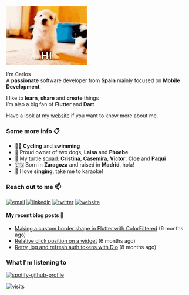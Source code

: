 ![hi](https://raw.githubusercontent.com/cgutierr-zgz/cgutierr-zgz/master/puppy-hi.gif)

I'm Carlos<br>
A **passionate** software developer from **Spain** mainly focused on **Mobile Development**.

I like to **learn**, **share** and **create** things<br>
I’m also a big fan of **Flutter** and **Dart**

Have a look at my [website](https://cgutierr-zgz.github.io) if you want to know more about me.

### Some more info 📋

- 🚴‍♀️ **Cycling** and **swimming** 
- 🐶 Proud owner of two dogs, **Laisa** and **Phoebe**
- 🐢 My turtle squad: **Cristina**, **Casemira**, **Victor**, **Cloe** and **Paqui**
- 🇪🇸 Born in **Zaragoza** and raised in **Madrid**, hola! 
- 🎤 I love **singing**, take me to karaoke!


### Reach out to me 📫

[![email](https://img.shields.io/badge/-email-red?&logo=Gmail&logoColor=white)](mailto:carlosgutimo.3d@gmail.com)
[![linkedin](https://img.shields.io/badge/-cgutierr-blue?&logo=Linkedin&logoColor=white)](https://www.linkedin.com/in/cgutierr)
[![twitter](https://img.shields.io/badge/-dud_ichi-blue?&logo=Twitter&logoColor=white)](https://twitter.com/dud_ichi)
[![website](https://img.shields.io/badge/-website-purple?&logo=Hugo&logoColor=white)](https://cgutierr-zgz.github.io/)



#### My recent blog posts 📜

- [Making a custom border shape in Flutter with ColorFiltered](https://cgutierr-zgz.github.io/posts/color-filtered-to-the-rescue/) (6 months ago)
- [Relative click position on a widget](https://cgutierr-zgz.github.io/posts/relative-position-click/) (6 months ago)
- [Retry, log and refresh auth tokens with Dio](https://cgutierr-zgz.github.io/posts/refreshing-auth-tokens-with-dio/) (8 months ago)


  
### What I'm listening to

[![spotify-github-profile](https://spotify-github-profile.vercel.app/api/view?uid=21kzfn436nvxgiht6l2md2wxa&cover_image=true&theme=default&show_offline=false&background_color=121212)](https://github.com/kittinan/spotify-github-profile)

[![visits](https://komarev.com/ghpvc/?username=cgutierr-zgz&label=Profile%20views&color=0e75b6&style=flat)](https://github.com/cgutierr-zgz)
